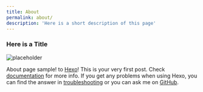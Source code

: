 ```yaml
---
title: About
permalink: about/
description: 'Here is a short description of this page'
---
```

### Here is a Title

<img src="https://unsplash.it/200/300" alt="placeholder">

About page sample! to [Hexo](https://hexo.io/)! This is your very first post. Check [documentation](https://hexo.io/docs/) for more info. If you get any problems when using Hexo, you can find the answer in [troubleshooting](https://hexo.io/docs/troubleshooting.html) or you can ask me on [GitHub](https://github.com/hexojs/hexo/issues).
